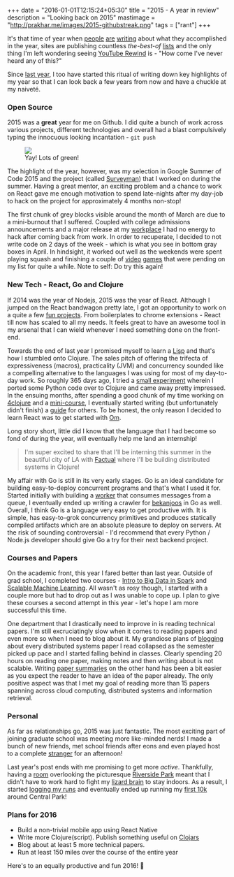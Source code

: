 +++
date = "2016-01-01T12:15:24+05:30"
title = "2015 - A year in review"
description = "Looking back on 2015"
mastimage = "http://prakhar.me/images/2015-githubstreak.png"
tags = ["rant"]
+++

It's that time of year when [people](http://blog.fogus.me/2015/12/29/the-best-things-and-stuff-of-2015/) [are](http://nathanbarry.com/2015-review/) [writing](https://medium.com/@cheeaun/2015-in-review-a55c23d2af59#.kedfupgln) about what they accomplished in the year, sites are publishing countless *the-best-of*  [lists](http://www.themacro.com/articles/2015/12/yc-2015-reading-list/) and the only thing I'm left wondering seeing [YouTube Rewind](https://www.youtube.com/watch?v=KK9bwTlAvgo) is - "How come I've never heard any of this?"

Since [last year](http://prakhar.me/articles/2014-year-in-review/), I too have started this ritual of writing down key highlights of my year so that I can look back a few years from now and have a chuckle at my naiveté.

### Open Source
2015 was a **great** year for me on Github. I did quite a bunch of work across various projects, different technologies and overall had a blast compulsively typing the innocuous looking incantation - `git push`

<figure> <img src="/images/2015-githubstreak.png"> 
	<figcaption>Yay! Lots of green!</figcaption>
</figure>

The highlight of the year, however, was my selection in Google Summer of Code 2015 and the project (called [Surveyman](http://surveyman.github.io/)) that I worked on during the summer. Having a great mentor, an exciting problem and a chance to work on React gave me enough motivation to spend late-nights after my day-job to hack on the project for approximately 4 months non-stop! 

The first chunk of grey blocks visible around the month of March are due to a mini-burnout that I suffered. Coupled with college admissions announcements and a major release at my [workplace](http://xcite.com) I had no energy to hack after coming back from work. In order to recuperate, I decided to not write code on 2 days of the week - which is what you see in bottom gray boxes in April. In hindsight, it worked out well as the weekends were spent playing squash and finishing a couple of [video](https://www.destinythegame.com/) [games](http://www.rockstargames.com/V/) that were pending on my list for quite a while. Note to self: Do try this again!

### New Tech - React, Go and Clojure

If 2014 was the year of Nodejs, 2015 was the year of React. Although I jumped on the React bandwagon pretty late, I got an opportunity to work on a quite a few [fun projects](https://github.com/search?utf8=%E2%9C%93&q=react+user%3Aprakhar1989&type=Repositories&ref=advsearch&l=&l=). From boilerplates to chrome extensions - React till now has scaled to all my needs. It feels great to have an awesome tool in my arsenal that I can wield whenever I need something done on the front-end. 

Towards the end of last year I promised myself to learn a [Lisp](https://en.wikipedia.org/wiki/Lisp_%28programming_language%29) and that's how I stumbled onto Clojure. The sales pitch of offering the trifecta of expressiveness (macros), practicality (JVM) and concurrency sounded like a compelling alternative to the languages I was using for most of my day-to-day work. So roughly 365 days ago, I tried a [small experiment](https://github.com/prakhar1989/clj-spellchecker) wherein I ported some Python code over to Clojure and came away pretty impressed. In the ensuing months, after spending a good chunk of my time working on [4clojure](http://www.4clojure.com/) and a [mini-course](http://mooc.fi/courses/2014/clojure/index.html), I eventually started writing (but unfortunately didn't finish) a [guide](http://www.clojurebyexample.org/) for others. To be honest, the only reason I decided to learn React was to get started with [Om](https://github.com/omcljs/om).

Long story short, little did I know that the language that I had become so fond of during the year, will eventually help me land an internship! 

> I'm super excited to share that I'll be interning this summer in the beautiful city of LA with [Factual](http://factual.com) where I'll be building distributed systems in Clojure!

My affair with Go is still in its very early stages. Go is an ideal candidate for building easy-to-deploy concurrent programs and that's what I used it for. Started initially with building a [worker](https://github.com/prakhar1989/cloud-projects/blob/master/sqstwitt/worker/worker.go) that consumes messages from a queue, I eventually ended up writing a crawler for [bekanjoos](https://github.com/prakhar1989/bekanjoos/tree/master/crawler) in Go as well. Overall, I think Go is a language very easy to get productive with. It is simple, has easy-to-grok concurrency primitives and produces statically compiled artifacts which are an absolute pleasure to deploy on servers. At the risk of sounding controversial - I'd recommend that every Python / Node.js developer should give Go a try for their next backend project.

### Courses and Papers

On the academic front, this year I fared better than last year. Outside of grad school, I completed two courses - [Intro to Big Data in Spark](/articles/big-data-with-spark/) and [Scalable Machine Learning](/articles/scalable-machine-learning/). All wasn't as rosy though, I started with a couple more but had to drop out as I was unable to cope up. I plan to give these courses a second attempt in this year - let's hope I am more successful this time. 

One department that I drastically need to improve in is reading technical papers. I'm still excruciatingly slow when it comes to reading papers and even more so when I need to blog about it. My grandiose plans of [blogging](/tags/distributed-systems/) about every distributed systems paper I read collapsed as the semester picked up pace and I started falling behind in classes. Clearly spending 20 hours on reading one paper, making notes and then writing about is not scalable. Writing [paper summaries](https://github.com/prakhar1989/Paper-Summaries) on the other hand has been a bit easier as you expect the reader to have an idea of the paper already. The only positive aspect was that I met my goal of reading more than 15 papers spanning across cloud computing, distributed systems and information retrieval.

### Personal
As far as relationships go, 2015 was just fantastic. The most exciting part of joining graduate school was meeting more like-minded nerds! I made a bunch of new friends, met school friends after eons and even played host to a complete [stranger](http://softwareengineeringdaily.com/about/) for an afternoon!

Last year's post ends with me promising to get more *active*. Thankfully, having a [room](https://www.instagram.com/p/9eLp5kr4Hg/?taken-by=prakhar.srivastav) overlooking the picturesque [Riverside Park](http://www.nycgovparks.org/park-features/riverside-park/virtual-tour) meant that I didn't have to work hard to fight my [lizard brain](http://sethgodin.typepad.com/seths_blog/2010/01/quieting-the-lizard-brain.html) to stay indoors. As a result, I started [logging my runs](http://www.strava.com/athletes/10955633) and eventually ended up running my [first 10k](https://www.strava.com/activities/396309765) around Central Park!

### Plans for 2016
- Build a non-trivial mobile app using React Native
- Write more Clojure(script). Publish something useful on [Clojars](http://clojars.org)
- Blog about at least 5 more technical papers.
- Run at least 150 miles over the course of the entire year

Here's to an equally productive and fun 2016! 🍻
